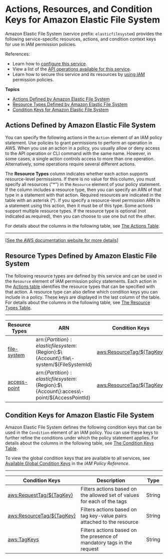 # Actions, Resources, and Condition Keys for Amazon Elastic File System<a name="list_amazonelasticfilesystem"></a>

Amazon Elastic File System \(service prefix: `elasticfilesystem`\) provides the following service\-specific resources, actions, and condition context keys for use in IAM permission policies\.

References:
+ Learn how to [configure this service](https://docs.aws.amazon.com/efs/latest/ug/)\.
+ View a list of the [API operations available for this service](https://docs.aws.amazon.com/efs/latest/ug/api-reference.html)\.
+ Learn how to secure this service and its resources by [using IAM](https://docs.aws.amazon.com/efs/latest/ug/auth-and-access-control.html) permission policies\.

**Topics**
+ [Actions Defined by Amazon Elastic File System](#amazonelasticfilesystem-actions-as-permissions)
+ [Resource Types Defined by Amazon Elastic File System](#amazonelasticfilesystem-resources-for-iam-policies)
+ [Condition Keys for Amazon Elastic File System](#amazonelasticfilesystem-policy-keys)

## Actions Defined by Amazon Elastic File System<a name="amazonelasticfilesystem-actions-as-permissions"></a>

You can specify the following actions in the `Action` element of an IAM policy statement\. Use policies to grant permissions to perform an operation in AWS\. When you use an action in a policy, you usually allow or deny access to the API operation or CLI command with the same name\. However, in some cases, a single action controls access to more than one operation\. Alternatively, some operations require several different actions\.

The **Resource Types** column indicates whether each action supports resource\-level permissions\. If there is no value for this column, you must specify all resources \("\*"\) in the `Resource` element of your policy statement\. If the column includes a resource type, then you can specify an ARN of that type in a statement with that action\. Required resources are indicated in the table with an asterisk \(\*\)\. If you specify a resource\-level permission ARN in a statement using this action, then it must be of this type\. Some actions support multiple resource types\. If the resource type is optional \(not indicated as required\), then you can choose to use one but not the other\.

For details about the columns in the following table, see [The Actions Table](reference_policies_actions-resources-contextkeys.md#actions_table)\.


****  
[\[See the AWS documentation website for more details\]](http://docs.aws.amazon.com/IAM/latest/UserGuide/list_amazonelasticfilesystem.html)

## Resource Types Defined by Amazon Elastic File System<a name="amazonelasticfilesystem-resources-for-iam-policies"></a>

The following resource types are defined by this service and can be used in the `Resource` element of IAM permission policy statements\. Each action in the [Actions table](#amazonelasticfilesystem-actions-as-permissions) identifies the resource types that can be specified with that action\. A resource type can also define which condition keys you can include in a policy\. These keys are displayed in the last column of the table\. For details about the columns in the following table, see [The Resource Types Table](reference_policies_actions-resources-contextkeys.md#resources_table)\.


****  

| Resource Types | ARN | Condition Keys | 
| --- | --- | --- | 
|   [ file\-system ](https://docs.aws.amazon.com/efs/latest/ug/access-control-overview.html#access-control-resources)  |  arn:$\{Partition\}:elasticfilesystem:$\{Region\}:$\{Account\}:file\-system/$\{FileSystemId\}  |   [ aws:ResourceTag/$\{TagKey\} ](#amazonelasticfilesystem-aws_ResourceTag___TagKey_)   | 
|   [ access\-point ](https://docs.aws.amazon.com/efs/latest/ug/access-control-overview.html#access-control-resources)  |  arn:$\{Partition\}:elasticfilesystem:$\{Region\}:$\{Account\}:access\-point/$\{AccessPointId\}  |   [ aws:ResourceTag/$\{TagKey\} ](#amazonelasticfilesystem-aws_ResourceTag___TagKey_)   | 

## Condition Keys for Amazon Elastic File System<a name="amazonelasticfilesystem-policy-keys"></a>

Amazon Elastic File System defines the following condition keys that can be used in the `Condition` element of an IAM policy\. You can use these keys to further refine the conditions under which the policy statement applies\. For details about the columns in the following table, see [The Condition Keys Table](reference_policies_actions-resources-contextkeys.md#context_keys_table)\.

To view the global condition keys that are available to all services, see [Available Global Condition Keys](reference_policies_condition-keys.html#AvailableKeys) in the *IAM Policy Reference*\.


****  

| Condition Keys | Description | Type | 
| --- | --- | --- | 
|   [ aws:RequestTag/$\{TagKey\} ](https://docs.aws.amazon.com/IAM/latest/UserGuide/reference_policies_condition-keys.html#condition-keys-requesttag)  | Filters actions based on the allowed set of values for each of the tags | String | 
|   [ aws:ResourceTag/$\{TagKey\} ](https://docs.aws.amazon.com/IAM/latest/UserGuide/reference_policies_condition-keys.html#condition-keys-resourcetag)  | Filters actions based on tag key\-value pairs attached to the resource | String | 
|   [ aws:TagKeys ](https://docs.aws.amazon.com/IAM/latest/UserGuide/reference_policies_condition-keys.html#condition-keys-tagkeys)  | Filters actions based on the presence of mandatory tags in the request | String | 
